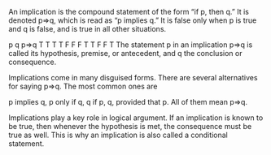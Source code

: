 An implication is the compound statement of the form “if p, then q.” It is denoted p⇒q, which is read as “p implies q.” It is false only when p is true and q is false, and is true in all other situations.

p	q	p⇒q
T	T	T
T	F	F
F	T	T
F	F	T
The statement p in an implication p⇒q is called its hypothesis, premise, or antecedent, and q the conclusion or consequence.

Implications come in many disguised forms. There are several alternatives for saying p⇒q. The most common ones are

p implies q,
p only if q,
q if p,
q, provided that p.
All of them mean p⇒q.

Implications play a key role in logical argument. If an implication is known to be true, then whenever the hypothesis is met, the consequence must be true as well. This is why an implication is also called a conditional statement.


